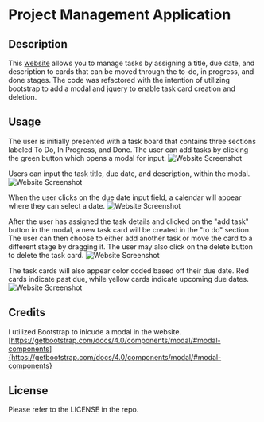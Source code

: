 # Project Management Application

## Description
This [website](https://jorge-baldovinos.github.io/project-management-application/) allows you to manage tasks by assigning a title, due date, and description to cards that can be moved through the to-do, in progress, and done stages. The code was refactored with the intention of utilizing bootstrap to add a modal and jquery to enable task card creation and deletion.

## Usage

The user is initially presented with a task board that contains three sections labeled To Do, In Progress, and Done. The user can add tasks by clicking the green button which opens a modal for input.
![Website Screenshot]()

Users can input the task title, due date, and description, within the modal. 
![Website Screenshot]()

When the user clicks on the due date input field, a calendar will appear where they can select a date.
![Website Screenshot]()

After the user has assigned the task details and clicked on the "add task" button in the modal, a new task card will be created in the "to do" section. The user can then choose to either add another task or move the card to a different stage by dragging it. The user may also click on the delete button to delete the task card.
![Website Screenshot]()

The task cards will also appear color coded based off their due date. Red cards indicate past due, while yellow cards indicate upcoming due dates.
![Website Screenshot]()

## Credits
I utilized Bootstrap to inlcude a modal in the website. [https://getbootstrap.com/docs/4.0/components/modal/#modal-components]{https://getbootstrap.com/docs/4.0/components/modal/#modal-components}

## License

Please refer to the LICENSE in the repo.
